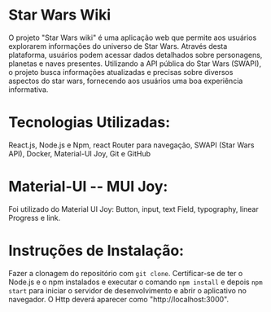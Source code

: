 # Star Wars Wiki
O projeto "Star Wars wiki" é uma aplicação web que permite aos usuários explorarem informações do universo de Star Wars. Através desta plataforma, usuários podem acessar dados detalhados sobre personagens, planetas e naves presentes. Utilizando a API pública do Star Wars (SWAPI), o projeto busca informações atualizadas e precisas sobre diversos aspectos do star wars, fornecendo aos usuários uma boa experiência informativa.

# Tecnologias Utilizadas:
React.js, Node.js e Npm, react Router para navegação, SWAPI (Star Wars API), Docker, Material-UI Joy, Git e GitHub

# Material-UI -- MUI Joy:
Foi utilizado do Material UI Joy: Button, input, text Field, typography, linear Progress e link. 

# Instruções de Instalação:
Fazer a clonagem do repositório com ``git clone``.
Certificar-se de ter o Node.js e o npm instalados e executar o comando ``npm install`` e depois ``npm start`` para iniciar o servidor de desenvolvimento e abrir o aplicativo no navegador. O Http deverá aparecer como "http://localhost:3000".
